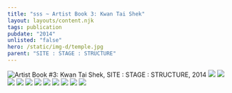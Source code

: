 ```yaml
---
title: "sss ~ Artist Book 3: Kwan Tai Shek"
layout: layouts/content.njk
tags: publication
pubdate: "2014"
unlisted: "false"
hero: /static/img-d/temple.jpg
parent: "SITE : STAGE : STRUCTURE"
---
```

![Artist Book #3: Kwan Tai Shek, SITE : STAGE : STRUCTURE, 2014](/static/img-d/temple.jpg)
![](/static/img-d/temple-01.jpg)
![](/static/img-d/temple-02.jpg)
![](/static/img-d/temple-03.jpg)
![](/static/img-d/temple-04.jpg)
![](/static/img-d/temple-05.jpg)
![](/static/img-d/temple-06.jpg)
![](/static/img-d/temple-07.jpg)
![](/static/img-d/temple-08.jpg)
![](/static/img-d/temple-09.jpg)
![](/static/img-d/temple-10.jpg)
![](/static/img-d/temple-11.jpg)
